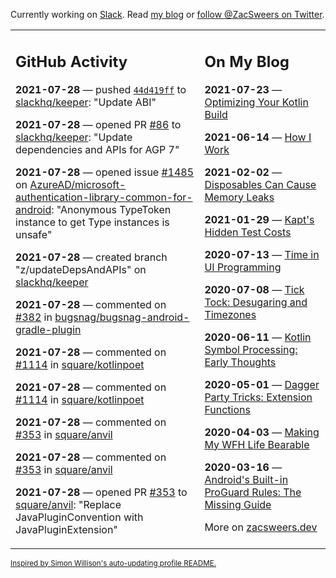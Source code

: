 Currently working on [Slack](https://slack.com/). Read [my blog](https://zacsweers.dev/) or [follow @ZacSweers on Twitter](https://twitter.com/ZacSweers).

<table><tr><td valign="top" width="60%">

## GitHub Activity
<!-- githubActivity starts -->
**2021-07-28** — pushed [`44d419ff`](https://github.com/slackhq/keeper/commit/44d419fffb12baef9cc7cb8c669a04a1ddac524e) to [slackhq/keeper](https://api.github.com/repos/slackhq/keeper): "Update ABI"

**2021-07-28** — opened PR [#86](https://api.github.com/repos/slackhq/keeper/pulls/86) to [slackhq/keeper](https://api.github.com/repos/slackhq/keeper): "Update dependencies and APIs for AGP 7"

**2021-07-28** — opened issue [#1485](https://api.github.com/repos/AzureAD/microsoft-authentication-library-common-for-android/issues/1485) on [AzureAD/microsoft-authentication-library-common-for-android](https://api.github.com/repos/AzureAD/microsoft-authentication-library-common-for-android): "Anonymous TypeToken instance to get Type instances is unsafe"

**2021-07-28** — created branch "z/updateDepsAndAPIs" on [slackhq/keeper](https://api.github.com/repos/slackhq/keeper)

**2021-07-28** — commented on [#382](https://github.com/bugsnag/bugsnag-android-gradle-plugin/issues/382#issuecomment-888722636) in [bugsnag/bugsnag-android-gradle-plugin](https://api.github.com/repos/bugsnag/bugsnag-android-gradle-plugin)

**2021-07-28** — commented on [#1114](https://github.com/square/kotlinpoet/issues/1114#issuecomment-888535040) in [square/kotlinpoet](https://api.github.com/repos/square/kotlinpoet)

**2021-07-28** — commented on [#1114](https://github.com/square/kotlinpoet/issues/1114#issuecomment-888400157) in [square/kotlinpoet](https://api.github.com/repos/square/kotlinpoet)

**2021-07-28** — commented on [#353](https://github.com/square/anvil/pull/353#issuecomment-888032467) in [square/anvil](https://api.github.com/repos/square/anvil)

**2021-07-28** — commented on [#353](https://github.com/square/anvil/pull/353#issuecomment-888028547) in [square/anvil](https://api.github.com/repos/square/anvil)

**2021-07-28** — opened PR [#353](https://api.github.com/repos/square/anvil/pulls/353) to [square/anvil](https://api.github.com/repos/square/anvil): "Replace JavaPluginConvention with JavaPluginExtension"
<!-- githubActivity ends -->
</td><td valign="top" width="40%">

## On My Blog
<!-- blog starts -->
**2021-07-23** — [Optimizing Your Kotlin Build](https://www.zacsweers.dev/optimizing-your-kotlin-build/)

**2021-06-14** — [How I Work](https://www.zacsweers.dev/how-i-work/)

**2021-02-02** — [Disposables Can Cause Memory Leaks](https://www.zacsweers.dev/disposables-can-cause-memory-leaks/)

**2021-01-29** — [Kapt's Hidden Test Costs](https://www.zacsweers.dev/kapts-hidden-test-costs/)

**2020-07-13** — [Time in UI Programming](https://www.zacsweers.dev/time-in-ui/)

**2020-07-08** — [Tick Tock: Desugaring and Timezones](https://www.zacsweers.dev/ticktock-desugaring-timezones/)

**2020-06-11** — [Kotlin Symbol Processing: Early Thoughts](https://www.zacsweers.dev/kotlin-symbol-processor-early-thoughts/)

**2020-05-01** — [Dagger Party Tricks: Extension Functions](https://www.zacsweers.dev/dagger-party-tricks-extension-functions/)

**2020-04-03** — [Making My WFH Life Bearable](https://www.zacsweers.dev/making-wfh-life-bearable/)

**2020-03-16** — [Android's Built-in ProGuard Rules: The Missing Guide](https://www.zacsweers.dev/android-proguard-rules/)
<!-- blog ends -->
More on [zacsweers.dev](https://zacsweers.dev/)
</td></tr></table>

<sub><a href="https://simonwillison.net/2020/Jul/10/self-updating-profile-readme/">Inspired by Simon Willison's auto-updating profile README.</a></sub>